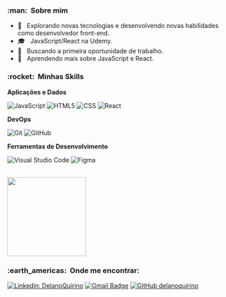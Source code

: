 <h3> :man:  &nbsp;Sobre mim </h3>

- 🤔 &nbsp; Explorando novas tecnologias e desenvolvendo novas habilidades como desenvolvedor front-end.
- 🎓 &nbsp; JavaScript/React na Udemy.
- 💼 &nbsp; Buscando a primeira oportunidade de trabalho.
- 🌱 &nbsp; Aprendendo mais sobre JavaScript e React.

<h3> :rocket: &nbsp;Minhas Skills </h3>

**Aplicações e Dados**

  ![JavaScript](https://img.shields.io/badge/-JavaScript-333333?style=flat&logo=javascript)
  ![HTML5](https://img.shields.io/badge/-HTML5-333333?style=flat&logo=HTML5)
  ![CSS](https://img.shields.io/badge/-CSS-333333?style=flat&logo=CSS3&logoColor=1572B6)
  ![React](https://img.shields.io/badge/-React-333333?style=flat&logo=react)

**DevOps**

  ![Git](https://img.shields.io/badge/-Git-333333?style=flat&logo=git)
  ![GitHub](https://img.shields.io/badge/-GitHub-333333?style=flat&logo=github)

**Ferramentas de Desenvolvimento**

  ![Visual Studio Code](https://img.shields.io/badge/-Visual%20Studio%20Code-333333?style=flat&logo=visual-studio-code&logoColor=007ACC)
  ![Figma](https://img.shields.io/badge/-Figma-333333?style=flat&logo=figma&logoColor=007ACC)

<br/>

<a href="https://github.com/delanoquirino">
  <img height="180em" src="https://github-readme-stats.vercel.app/api?username=delanoquirino&theme=dracula&show_icons=true" />
</a>

<br/>

<h3> :earth_americas: &nbsp;Onde me encontrar: </h3> 

[![Linkedin: DelanoQuirino](https://img.shields.io/badge/-delanoquirino-blue?style=flat-square&logo=Linkedin&logoColor=white&link=https://www.linkedin.com/in/delano-quirino-6322171ba/)](https://www.linkedin.com/in/delano-quirino-6322171ba/)
[![Gmail Badge](https://img.shields.io/badge/-delanoquirino@gmail.com-006bed?style=flat-square&logo=Gmail&logoColor=white&link=mailto:delanoquirino@gmail.com)](mailto:delanoquirino@gmail.com)
[![GitHub delanoquirino]( https://img.shields.io/github/followers/delanoquirino?label=follow&style=social)](https://github.com/delanoquirino)
